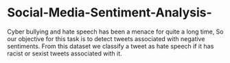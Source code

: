 # Social-Media-Sentiment-Analysis-
Cyber bullying and hate speech has been a menace for quite a long time, So our objective for this task is to detect tweets associated with negative sentiments. From this dataset we classify a tweet as hate speech if it has racist or sexist tweets associated with it.
